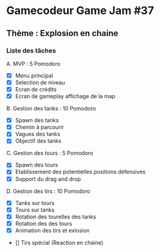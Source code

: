 # Gamecodeur Game Jam #37

## Thème : Explosion en chaine

### Liste des tâches

A. MVP : 5 Pomodoro

- [x] Menu principal
- [x] Selection de niveau
- [x] Ecran de crédits
- [x] Ecran de gameplay affichage de la map

B. Gestion des tanks : 10 Pomodoro

- [x] Spawn des tanks
- [x] Chemin à parcourir
- [x] Vagues des tanks
- [x] Objectif des tanks

C. Gestion des tours : 5 Pomodoro

- [x] Spawn des tours
- [x] Etablissement des potentielles positions défensives
- [x] Support du drag and drop

D. Gestion des tirs : 10 Pomodoro

- [x] Tanks sur tours
- [x] Tours sur tanks
- [x] Rotation des tourelles des tanks
- [x] Rotation des des tours
- [x] Animation des tirs et exlosion
- [] Tirs spécial (Reaction en chaine)
